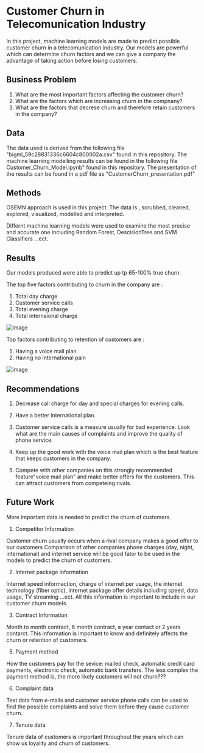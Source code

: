 
# Customer Churn in  Telecomunication Industry

In this project, machine learning models are made to predict possible customer churn in a telecomunication industry. Our models are powerful which can determine churn factors and we can give a company the advantage of taking action before losing customers.

## Business Problem
1.	What are the most important factors affecting the customer churn?
2.	What are the factors which are increasing churn in the compnany?
3.	What are the factors that decrese churn and therefore retain customers in the company?

## Data
The data used is derived from the following file "bigml_59c28831336c6604c800002a.csv" found in this repository. The machine learning modelling results can be found in the following file Customer_Churn_Model.ipynb" found in this repository. The presentation of the results can be found in a pdf file as "CustomerChurn_presentation.pdf"

## Methods
OSEMN approach is used in this project. The data is , scrubbed, cleaned, explored, visualized, modelled and interpreted.

Differnt machine learning models were used to examine the most precise and accurate one including Random Forest, DescisionTree and SVM Classifiers ...ect.

## Results 

Our models produced were able to predict up tp 65-100% true churn.

The top five factors contributing to churn in the company are :

1.	Total day charge
2.	Customer service calls
3.	Total evening charge
4.	Total internaional charge

![image](https://user-images.githubusercontent.com/53411455/115775508-f797e380-a380-11eb-8232-486b482f3cf8.png)


Top factors contributing to retention of customers are :

1.	Having a voice mail plan
2.	Having no international paln

![image](https://user-images.githubusercontent.com/53411455/115775525-febef180-a380-11eb-9df1-df6ee19572d5.png)


## Recommendations

1) Decrease call charge for day and special charges for evening calls.

2) Have a better international plan.

3) Customer service calls is a measure usually for bad experience. Look what are the main causes of complaints and improve the quality of phone service.

4) Keep up the good work with the voice mail plan which is the best feature that keeps customers in the company.

5) Compete with other companies on this strongly recommended feature"voice mail plan" and make better offers for the customers. This can attract customers from competeing rivals.

## Future Work

More important data is needed to predict the churn of customers.

1) Competitor Information

Customer churn usually occurs when a rival company makes a good offer to our customers Comparison of other companies phone charges (day, night, international) and internet service will be good fator to be used in the models to predict the churn of customers.

2) Internet package information

Internet speed informaction, charge of internet per usage, the internet technology (fiber optic), internet package offer details including speed, data usage, TV streaming ...ect. All this information is important to include in our customer churn models.

3) Contract Information

Month to month contract, 6 month contract, a year contact or 2 years contarct. This information is important to know and definitely affects the churn or retention of customers.

5) Payment method

How the customers pay for the sevice: mailed check, automatic credit card payments, electronic check, automatic bank transfers. The less complex the payment method is, the more likely customers will not churn???

6) Complaint data

Text data from e-mails and customer service phone calls can be used to find the possible complaints and solve them before they cause customer churn.

7) Tenure data

Tenure data of customers is important throughout the years which can show us loyality and churn of customers.

